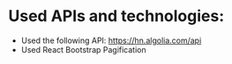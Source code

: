 # Used APIs and technologies:
- Used the following API: https://hn.algolia.com/api
- Used React Bootstrap Pagification
